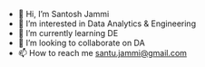 - 👋 Hi, I’m Santosh Jammi
- 👀 I’m interested in Data Analytics & Engineering
- 🌱 I’m currently learning DE
- 💞️ I’m looking to collaborate on DA
- 📫 How to reach me santu.jammi@gmail.com

<!---
santosh13/santosh13 is a ✨ special ✨ repository because its `README.md` (this file) appears on your GitHub profile.
You can click the Preview link to take a look at your changes.
--->
